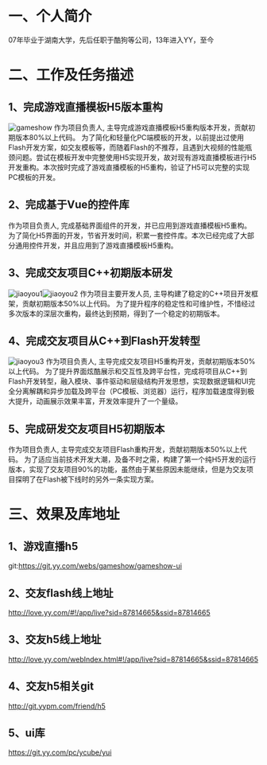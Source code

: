 [jiaoyou1]: https://github.com/movins/readme/tree/master/docs/20190709163801.png "交友一期版本"
[jiaoyou2]: https://github.com/movins/readme/tree/master/docs/20190709163905.png "交友二期版本"
[jiaoyou3]: https://github.com/movins/readme/tree/master/docs/20190709163354.png "交友Flash版本"
[gameshow]: https://github.com/movins/readme/tree/master/docs/20190709162809.png "游戏直播模板"
# 一、个人简介
  07年毕业于湖南大学，先后任职于酷狗等公司，13年进入YY，至今

# 二、工作及任务描述
## 1、完成游戏直播模板H5版本重构
  ![gameshow]
  作为项目负责人, 主导完成游戏直播模板H5重构版本开发，贡献初期版本80%以上代码。
  为了简化和轻量化PC端模板的开发，以前提出过使用Flash开发方案，如交友模板等，而随着Flash的不推荐，且遇到大视频的性能瓶颈问题。尝试在模板开发中完整使用H5实现开发，故对现有游戏直播模板进行H5开发重构。本次按时完成了游戏直播模板的H5重构，验证了H5可以完整的实现PC模板的开发。

## 2、完成基于Vue的控件库
  作为项目负责人, 完成基础界面组件的开发，并已应用到游戏直播模板H5重构。
  为了简化H5界面的开发，节省开发时间，积累一套控件库。本次已经完成了大部分通用控件开发，并且应用到了游戏直播模板H5重构。

## 3、完成交友项目C++初期版本研发
  ![jiaoyou1]![jiaoyou2]
  作为项目主要开发人员, 主导构建了稳定的C++项目开发框架，贡献初期版本50%以上代码。
  为了提升程序的稳定性和可维护性，不惜经过多次版本的深层次重构，最终达到预期，得到了一个稳定的初期版本。

## 4、完成交友项目从C++到Flash开发转型
  ![jiaoyou3]
  作为项目负责人, 主导完成交友项目H5重构开发，贡献初期版本50%以上代码。
  为了提升界面炫酷展示和交互性及跨平台性，完成将项目从C++到Flash开发转型，融入模块、事件驱动和层级结构开发思想，实现数据逻辑和UI完全分离解耦和异步加载及跨平台（PC模板、浏览器）运行，程序加载速度得到极大提升，动画展示效果丰富，开发效率提升了一个量级。

## 5、完成研发交友项目H5初期版本
  作为项目负责人, 主导完成交友项目Flash重构开发，贡献初期版本50%以上代码。
  为了适应当前技术开发大潮，及备不时之需，构建了第一个纯H5开发的运行版本，实现了交友项目90%的功能，虽然由于某些原因未能继续，但是为交友项目探明了在Flash被下线时的另外一条实现方案。

# 三、效果及库地址
## 1、游戏直播h5
  git:https://git.yy.com/webs/gameshow/gameshow-ui
## 2、交友flash线上地址
  http://love.yy.com/#!/app/live?sid=87814665&ssid=87814665
## 3、交友h5线上地址
  http://love.yy.com/webIndex.html#!/app/live?sid=87814665&ssid=87814665
## 4、交友h5相关git
  http://git.yypm.com/friend/h5
## 5、ui库
  https://git.yy.com/pc/ycube/yui